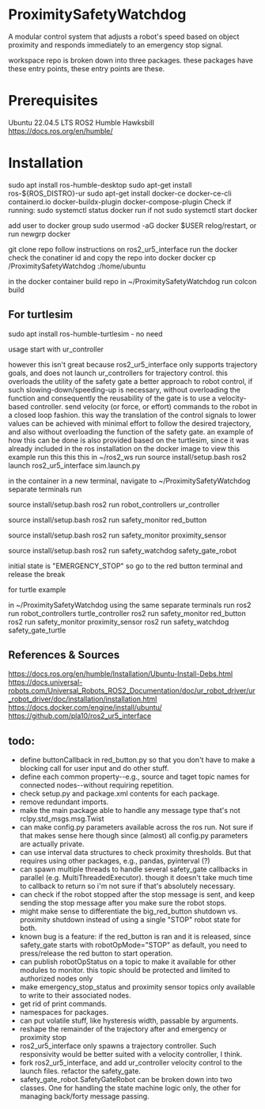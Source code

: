 # ProximitySafetyWatchdog
A modular control system that adjusts a robot's speed based on object proximity and responds immediately to an emergency stop signal.

workspace repo is broken down into three packages. 
these packages have these entry points, 
these entry points are these.


# Prerequisites
Ubuntu 22.04.5 LTS
ROS2 Humble Hawksbill https://docs.ros.org/en/humble/

# Installation
sudo apt install ros-humble-desktop
sudo apt-get install ros-${ROS_DISTRO}-ur
sudo apt-get install docker-ce docker-ce-cli containerd.io docker-buildx-plugin docker-compose-plugin
Check if running:
 sudo systemctl status docker
run if not
 sudo systemctl start docker

add user to docker group
 sudo usermod -aG docker $USER
relog/restart, or run
  newgrp docker

git clone repo
follow instructions on ros2_ur5_interface
run the docker
check the conatiner id
and copy the repo into docker
docker cp <SOURCE DIRECTORY>/ProximitySafetyWatchdog <CONTAINER  ID>:/home/ubuntu

in the docker container
build repo
in ~/ProximitySafetyWatchdog run
colcon build

## For turtlesim
sudo apt install ros-humble-turtlesim - no need

usage
start with ur_controller

however this isn't great because ros2_ur5_interface only supports trajectory goals, and does not launch ur_controllers for trajectory control.
this overloads the utility of the safety gate
a better approach to robot control, if such slowing-down/speeding-up is necessary, without overloading the function and consequently the reusability of the gate is to use a velocity-based controller.
send velocity (or force, or effort) commands to the robot in a closed loop fashion.
this way the translation of the control signals to lower values can be achieved with minimal effort to follow the desired trajectory, and also without overloading the function of the safety gate.
an example of how this can be done is also provided based on the turtlesim, since it was already included in the ros installation on the docker image
to view this example run 
this
this
this 
in ~/ros2_ws run
source install/setup.bash
ros2 launch ros2_ur5_interface sim.launch.py

in the container in a new terminal, navigate to ~/ProximitySafetyWatchdog separate terminals run

source install/setup.bash
ros2 run robot_controllers ur_controller

source install/setup.bash
ros2 run safety_monitor red_button

source install/setup.bash
ros2 run safety_monitor proximity_sensor

source install/setup.bash
ros2 run safety_watchdog safety_gate_robot

initial state is "EMERGENCY_STOP" so go to the red button terminal and release the break

for turtle example 

in ~/ProximitySafetyWatchdog using the same separate terminals run
ros2 run robot_controllers turtle_controller
ros2 run safety_monitor red_button
ros2 run safety_monitor proximity_sensor
ros2 run safety_watchdog safety_gate_turtle


## References & Sources
https://docs.ros.org/en/humble/Installation/Ubuntu-Install-Debs.html
https://docs.universal-robots.com/Universal_Robots_ROS2_Documentation/doc/ur_robot_driver/ur_robot_driver/doc/installation/installation.html
https://docs.docker.com/engine/install/ubuntu/
https://github.com/pla10/ros2_ur5_interface


## todo:
- define buttonCallback in red_button.py so that you don't have to make a blocking call for user input and do other stuff.
- define each common property--e.g., source and taget topic names for connected nodes--without requiring repetition.
- check setup.py and package.xml contents for each package.
- remove redundant imports.
- make the main package able to handle any message type that's not rclpy.std_msgs.msg.Twist
- can make config.py parameters available across the ros run. Not sure if that makes sense here though since \(almost\) all config.py parameters are actually private.
- can use interval data structures to check proximity thresholds. But that requires using other packages, e.g., pandas, pyinterval (?)
- can spawn multiple threads to handle several safety_gate callbacks in parallel (e.g. MultiThreadedExecutor). though it doesn't take much time to callback to return so i'm not sure if that's absolutely necessary.
- can check if the robot stopped after the stop message is sent, and keep sending the stop message after you make sure the robot stops.
- might make sense to differentiate the big_red_button shutdown vs. proximity shutdown instead of using a single "STOP" robot state for both. 
- known bug is a feature: if the red_button is ran and it is released, since safety_gate starts with robotOpMode="STOP" as default, you need to press/release the red button to start operation. 
- can publish robotOpStatus on a topic to make it available for other modules to monitor. this topic should be protected and limited to authorized nodes only
- make emergency_stop_status and proximity sensor topics only available to write to their associated nodes.
- get rid of print commands.
- namespaces for packages.
- can put volatile stuff, like hysteresis width, passable by arguments.
- reshape the remainder of the trajectory after and emergency or proximity stop 
- ros2_ur5_interface only spawns a trajectory controller. Such responsivity would be better suited with a velocity controller, I think.
- fork ros2_ur5_interface, and add ur_controller velocity control to the launch files. refactor the safety_gate.
- safety_gate_robot.SafetyGateRobot can be broken down into two classes. One for handling the state machine logic only, the other for managing back/forty message passing.


